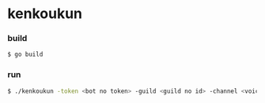 # kenkoukun

### build

```bash
$ go build
```

### run

```bash
$ ./kenkoukun -token <bot no token> -guild <guild no id> -channel <voice channel no id> -role <kikisen mireru role>
```
